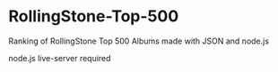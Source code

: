 # RollingStone-Top-500
Ranking of RollingStone Top 500 Albums made with JSON and node.js

node.js live-server required
